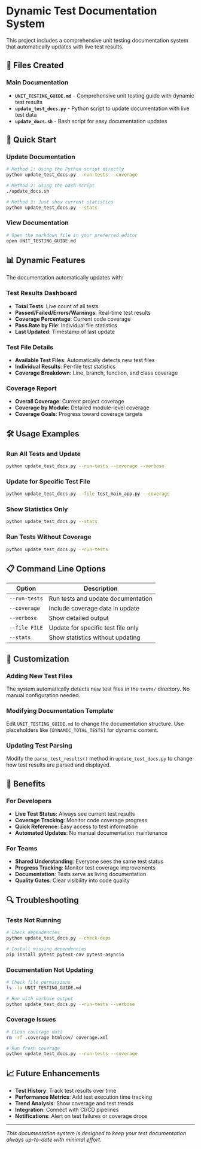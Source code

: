 # Dynamic Test Documentation System

This project includes a comprehensive unit testing documentation system that automatically updates with live test results.

## 📁 Files Created

### Main Documentation
- **`UNIT_TESTING_GUIDE.md`** - Comprehensive unit testing guide with dynamic test results
- **`update_test_docs.py`** - Python script to update documentation with live test data
- **`update_docs.sh`** - Bash script for easy documentation updates

## 🚀 Quick Start

### Update Documentation
```bash
# Method 1: Using the Python script directly
python update_test_docs.py --run-tests --coverage

# Method 2: Using the bash script
./update_docs.sh

# Method 3: Just show current statistics
python update_test_docs.py --stats
```

### View Documentation
```bash
# Open the markdown file in your preferred editor
open UNIT_TESTING_GUIDE.md
```

## 📊 Dynamic Features

The documentation automatically updates with:

### Test Results Dashboard
- **Total Tests**: Live count of all tests
- **Passed/Failed/Errors/Warnings**: Real-time test results
- **Coverage Percentage**: Current code coverage
- **Pass Rate by File**: Individual file statistics
- **Last Updated**: Timestamp of last update

### Test File Details
- **Available Test Files**: Automatically detects new test files
- **Individual Results**: Per-file test statistics
- **Coverage Breakdown**: Line, branch, function, and class coverage

### Coverage Report
- **Overall Coverage**: Current project coverage
- **Coverage by Module**: Detailed module-level coverage
- **Coverage Goals**: Progress toward coverage targets

## 🛠️ Usage Examples

### Run All Tests and Update
```bash
python update_test_docs.py --run-tests --coverage --verbose
```

### Update for Specific Test File
```bash
python update_test_docs.py --file test_main_app.py --coverage
```

### Show Statistics Only
```bash
python update_test_docs.py --stats
```

### Run Tests Without Coverage
```bash
python update_test_docs.py --run-tests
```

## 📋 Command Line Options

| Option | Description |
|--------|-------------|
| `--run-tests` | Run tests and update documentation |
| `--coverage` | Include coverage data in update |
| `--verbose` | Show detailed output |
| `--file FILE` | Update for specific test file only |
| `--stats` | Show statistics without updating |

## 🔧 Customization

### Adding New Test Files
The system automatically detects new test files in the `tests/` directory. No manual configuration needed.

### Modifying Documentation Template
Edit `UNIT_TESTING_GUIDE.md` to change the documentation structure. Use placeholders like `[DYNAMIC_TOTAL_TESTS]` for dynamic content.

### Updating Test Parsing
Modify the `parse_test_results()` method in `update_test_docs.py` to change how test results are parsed and displayed.

## 🎯 Benefits

### For Developers
- **Live Test Status**: Always see current test results
- **Coverage Tracking**: Monitor code coverage progress
- **Quick Reference**: Easy access to test information
- **Automated Updates**: No manual documentation maintenance

### For Teams
- **Shared Understanding**: Everyone sees the same test status
- **Progress Tracking**: Monitor test coverage improvements
- **Documentation**: Tests serve as living documentation
- **Quality Gates**: Clear visibility into code quality

## 🔍 Troubleshooting

### Tests Not Running
```bash
# Check dependencies
python update_test_docs.py --check-deps

# Install missing dependencies
pip install pytest pytest-cov pytest-asyncio
```

### Documentation Not Updating
```bash
# Check file permissions
ls -la UNIT_TESTING_GUIDE.md

# Run with verbose output
python update_test_docs.py --run-tests --verbose
```

### Coverage Issues
```bash
# Clean coverage data
rm -rf .coverage htmlcov/ coverage.xml

# Run fresh coverage
python update_test_docs.py --run-tests --coverage
```

## 📈 Future Enhancements

- **Test History**: Track test results over time
- **Performance Metrics**: Add test execution time tracking
- **Trend Analysis**: Show coverage and test trends
- **Integration**: Connect with CI/CD pipelines
- **Notifications**: Alert on test failures or coverage drops

---

*This documentation system is designed to keep your test documentation always up-to-date with minimal effort.*
